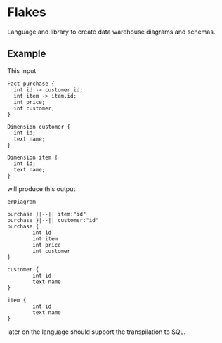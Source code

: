 # Flakes

Language and library to create data warehouse diagrams and schemas.

## Example
This input
```
Fact purchase {
  int id -> customer.id;
  int item -> item.id;
  int price;
  int customer;
}

Dimension customer {
  int id;
  text name;
}

Dimension item {
  int id;
  text name;
}
```
will produce this output
```mermaid
erDiagram

purchase }|--|| item:"id"
purchase }|--|| customer:"id"
purchase {
        int id
        int item
        int price
        int customer
}

customer {
        int id
        text name
}

item {
        int id
        text name
}
```

later on the language should support the transpilation to SQL.

